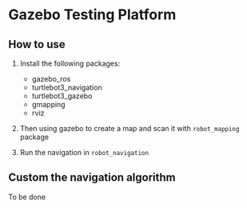 # Gazebo Testing Platform

## How to use
1. Install the following packages:  
    - gazebo_ros
    - turtlebot3_navigation
    - turtlebot3_gazebo
    - gmapping
    - rviz  

2. Then using gazebo to create a map and scan it with ```robot_mapping``` package
3. Run the navigation in ```robot_navigation```

## Custom the navigation algorithm
To be done